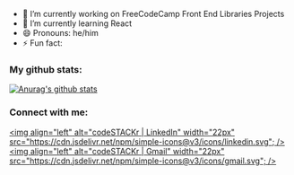 - 🔭 I’m currently working on FreeCodeCamp Front End Libraries Projects
- 🌱 I’m currently learning React
- 😄 Pronouns: he/him
- ⚡ Fun fact: 

### My github stats:

[![Anurag's github stats](https://github-readme-stats.vercel.app/api?username=dapoch&count_private=true&show_icons=true&theme=radical
)](https://github.com/dapoch/github-readme-stats)

### Connect with me:

[<img align="left" alt="codeSTACKr | LinkedIn" width="22px" src="https://cdn.jsdelivr.net/npm/simple-icons@v3/icons/linkedin.svg"; />][linkedin]
[<img align="left" alt="codeSTACKr | Gmail" width="22px" src="https://cdn.jsdelivr.net/npm/simple-icons@v3/icons/gmail.svg"; />][mail]



[linkedin]: https://www.linkedin.com/in/pablo-scasso-b15397150/
[mail]: mailto:pmscasso@gmail.com
